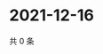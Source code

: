 # 2021-12-16

共 0 条

<!-- BEGIN WEIBO -->
<!-- 最后更新时间 Thu Dec 16 2021 09:59:18 GMT+0800 (China Standard Time) -->

<!-- END WEIBO -->
